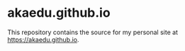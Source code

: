 akaedu.github.io
==============

This repository contains the source for my personal site at
<https://akaedu.github.io>.
